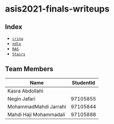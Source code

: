 # asis2021-finals-writeups

## Index

- [`crina`](crina/)
- [`ndlp`](ndlp/)
- [`RAS`](RAS/)
- [`Stairs`](Stairs/)


## Team Members

| Name                   | StudentId |
|------------------------|--------|
| Kasra Abdollahi|   |
| Negin Jafari | 97105855 |
| MohammadMahdi Jarrahi | 97105844 |
| Mahdi Haji Mohammadali | 97105888 |
